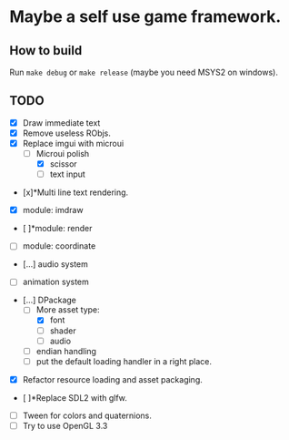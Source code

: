 # Maybe a self use game framework.

## How to build
Run `make debug` or `make release` (maybe you need MSYS2 on windows).

## TODO
- [x] Draw immediate text
- [x] Remove useless RObjs.
- [x] Replace imgui with microui
    - [ ] Microui polish
        - [x] scissor
        - [ ] text input
- [x]*Multi line text rendering.

- [x] module: imdraw
- [ ]*module: render
- [ ] module: coordinate
- [...] audio system
- [ ] animation system

- [...] DPackage
    - [ ] More asset type: 
        - [x] font
        - [ ] shader
        - [ ] audio
    - [ ] endian handling
    - [ ] put the default loading handler in a right place.

- [x] Refactor resource loading and asset packaging.
- [ ]*Replace SDL2 with glfw.

- [ ] Tween for colors and quaternions.
- [ ] Try to use OpenGL 3.3